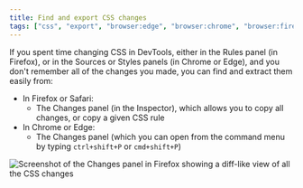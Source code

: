 ```yaml
---
title: Find and export CSS changes
tags: ["css", "export", "browser:edge", "browser:chrome", "browser:firefox", "browser:safari"]
---
```

If you spent time changing CSS in DevTools, either in the Rules panel (in Firefox), or in the Sources or Styles panels (in Chrome or Edge), and you don't remember all of the changes you made, you can find and extract them easily from:

* In Firefox or Safari:
  * The Changes panel (in the Inspector), which allows you to copy all changes, or copy a given CSS rule
* In Chrome or Edge:
  * The Changes panel (which you can open from the command menu by typing `ctrl+shift+P` or `cmd+shift+P`)

![Screenshot of the Changes panel in Firefox showing a diff-like view of all the CSS changes](/assets/img/find-css-changes.png)
